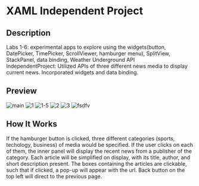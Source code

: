 # XAML Independent Project
## Description ##

Labs 1-6: experimental apps to explore using the widgets(button, DatePicker, TimePicker, ScrollViewer, hamburger menu), SplitView, StackPanel, data binding, Weather Underground API <br />
IndependentProject: Utilized APIs of three different news media to display current news. Incorporated widgets and data binding. 
## Preview ##
![main](https://user-images.githubusercontent.com/21698734/34460786-a05316d8-edcd-11e7-998f-8e8c64fb587c.JPG)
![1](https://user-images.githubusercontent.com/21698734/34460787-a064e05c-edcd-11e7-9d64-25a05b5b9637.JPG)
![1-5](https://user-images.githubusercontent.com/21698734/34460788-a07b7862-edcd-11e7-9b9f-e6867ba3b66f.JPG)
![2](https://user-images.githubusercontent.com/21698734/34460789-a08bfb1a-edcd-11e7-84fd-3bb2e9e77033.JPG)
![3](https://user-images.githubusercontent.com/21698734/34460790-a09c0c3a-edcd-11e7-82fb-a45420795e87.JPG)
![fsdfv](https://user-images.githubusercontent.com/21698734/34622193-0fc3b360-f201-11e7-86f1-634e94344a3c.JPG)

## How It Works ##
If the hamburger button is clicked, three different categories (sports, techology, business) of media would be specified. If the user clicks on each of them, the inner panel will display the recent news from a publisher of the category. Each article will be simplified on display, with its title, author, and short description present. The boxes containing the articles are clickable, such that if clicked, a pop-up will appear with the url. Back button on the top left will direct to the previous page.

